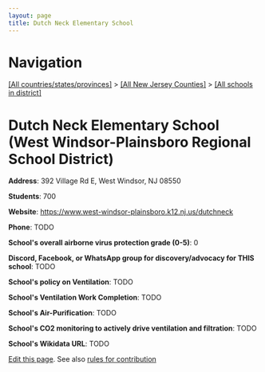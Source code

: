 ```yaml
---
layout: page
title: Dutch Neck Elementary School
---
```

# Navigation

[[All countries/states/provinces]](../../..) > [[All New Jersey Counties]](../..) > [[All schools in district]](..)

# Dutch Neck Elementary School (West Windsor-Plainsboro Regional School District)

**Address**: 392 Village Rd E, West Windsor, NJ 08550

**Students**: 700

**Website**: <https://www.west-windsor-plainsboro.k12.nj.us/dutchneck>

**Phone**: TODO

**School's overall airborne virus protection grade (0-5)**: 0

**Discord, Facebook, or WhatsApp group for discovery/advocacy for THIS school**: TODO

**School's policy on Ventilation**: TODO

**School's Ventilation Work Completion**: TODO

**School's Air-Purification**: TODO

**School's CO2 monitoring to actively drive ventilation and filtration**: TODO

**School's Wikidata URL**: TODO


[Edit this page](https://github.com/ventilate-schools/NJ/edit/main/./Mercer/West_Windsor-Plainsboro_Regional_School_District/Dutch_Neck_Elementary_School.md). See also [rules for contribution](../../../contribution-rules/)